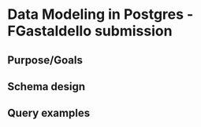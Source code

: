 # Data Modeling in Postgres - FGastaldello submission

## Purpose/Goals

## Schema design

## Query examples